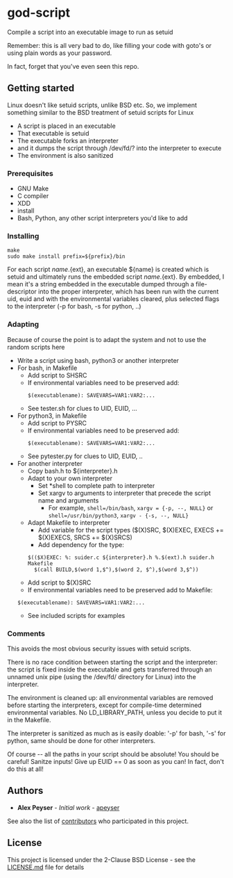 # god-script
Compile a script into an executable image to run as setuid

Remember: this is all very bad to do, like filling your code with goto's or using plain words as your password.

In fact, forget that you've even seen this repo.

## Getting started
Linux doesn't like setuid scripts, unlike BSD etc. So, we implement something similar to the BSD treatment of setuid scripts for Linux
* A script is placed in an executable
* That executable is setuid
* The executable forks an interpreter
* and it dumps the script through /dev/fd/? into the interpreter to execute
* The environment is also sanitized

### Prerequisites
* GNU Make
* C compiler
* XDD
* install
* Bash, Python, any other script interpreters you'd like to add

### Installing
```
make
sudo make install prefix=${prefix}/bin
```

For each script ${name}.${ext}, an executable ${name} is created which is setuid and ultimately runs the embedded script ${name}.${ext}. By embedded, I mean it's a string embedded in the executable dumped through a file-descriptor into the proper interpreter, which has been run with the current uid, euid and with the environmental variables cleared, plus selected flags to the interpreter (-p for bash, -s for python, ..)

### Adapting
Because of course the point is to adapt the system and not to use the random scripts here

* Write a script using bash, python3 or another interpreter
* For bash, in Makefile
  * Add script to SHSRC
  * If environmental variables need to be preserved add:
     ```
     $(executablename): SAVEVARS=VAR1:VAR2:...
     ```
  * See tester.sh for clues to UID, EUID, ...
* For python3, in Makefile
  * Add script to PYSRC
  * If environmental variables need to be preserved add:
     ```
     $(executablename): SAVEVARS=VAR1:VAR2:...
     ```
  * See pytester.py for clues to UID, EUID, ..
* For another interpreter
  * Copy bash.h to ${interpreter}.h
  * Adapt to your own interpreter
    * Set *shell to complete path to interpreter 
    * Set xargv to arguments to interpreter that precede the script name and arguments
      * For example, `shell=/bin/bash`, `xargv = {-p, --, NULL}` or `shell=/usr/bin/python3`, `xargv - {-s, --, NULL}`
   * Adapt Makefile to interpreter
     * Add variable for the script types ($(X)SRC, $(X)EXEC, EXECS += $(X)EXECS, SRCS += $(X)SRCS)
     * Add dependency for the type:
     ```
     $(($X)EXEC: %: suider.c ${interpreter}.h %.$(ext).h suider.h Makefile
       $(call BUILD,$(word 1,$^),$(word 2, $^),$(word 3,$^))
     ```
  * Add script to $(X)SRC
  * If environmental variables need to be preserved add to Makefile:
  ```
  $(executablename): SAVEVARS=VAR1:VAR2:...
  ```
  * See included scripts for examples
  
### Comments
This avoids the most obvious security issues with setuid scripts.

There is no race condition between starting the script and the interpreter: the script is fixed inside the executable and gets transferred through an unnamed unix pipe (using the /dev/fd/ directory for Linux) into the interpreter.

The environment is cleaned up: all environmental variables are removed before starting the interpreters, except for compile-time determined environmental variables. No LD_LIBRARY_PATH, unless you decide to put it in the Makefile.

The interpreter is sanitized as much as is easily doable: '-p' for bash, '-s' for python, same should be done for other interpreters.

Of course -- all the paths in your script should be absolute! You should be careful! Sanitze inputs! Give up EUID == 0 as soon as you can! In fact, don't do this at all!
  
## Authors
* **Alex Peyser** - *Initial work* - [apeyser](https://github.com/apeyser)

See also the list of [contributors](https://github.com/your/project/contributors) who participated in this project.

## License

This project is licensed under the 2-Clause BSD License - see the [LICENSE.md](LICENSE.md) file for details

